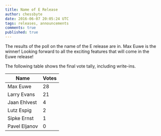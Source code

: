 ```yaml
---
title: Name of E Release
author: chessbyte
date: 2016-06-07 20:05:24 UTC
tags: releases, announcements
comments: true
published: true
---
```


The results of the poll on the name of the E release are in.  Max Euwe is the winner!  Looking forward to all the exciting features that will come in the Euwe release!

The following table shows the final vote tally, including write-ins.

| Name | Votes |
| ---- | ----- |
| Max Euwe | 28 |
| Larry Evans | 21 |
| Jaan Ehlvest | 4 |
| Lutz Espig | 2 |
| Sipke Ernst | 1 |
| Pavel Eljanov | 0 |
